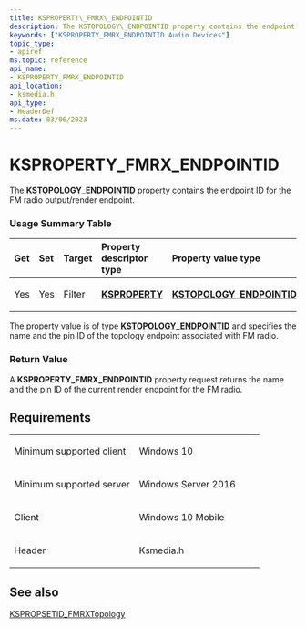 ```yaml
---
title: KSPROPERTY\_FMRX\_ENDPOINTID
description: The KSTOPOLOGY\_ENDPOINTID property contains the endpoint ID for the FM radio output/render endpoint.
keywords: ["KSPROPERTY_FMRX_ENDPOINTID Audio Devices"]
topic_type:
- apiref
ms.topic: reference
api_name:
- KSPROPERTY_FMRX_ENDPOINTID
api_location:
- ksmedia.h
api_type:
- HeaderDef
ms.date: 03/06/2023
---
```



# KSPROPERTY\_FMRX\_ENDPOINTID


The [**KSTOPOLOGY\_ENDPOINTID**](/windows-hardware/drivers/ddi/ksmedia/ns-ksmedia-_tagkstopology_endpointid) property contains the endpoint ID for the FM radio output/render endpoint.

### <span id="Usage_Summary_Table"></span><span id="usage_summary_table"></span><span id="USAGE_SUMMARY_TABLE"></span>Usage Summary Table

<table>
<colgroup>
<col width="20%" />
<col width="20%" />
<col width="20%" />
<col width="20%" />
<col width="20%" />
</colgroup>
<thead>
<tr class="header">
<th align="left">Get</th>
<th align="left">Set</th>
<th align="left">Target</th>
<th align="left">Property descriptor type</th>
<th align="left">Property value type</th>
</tr>
</thead>
<tbody>
<tr class="odd">
<td align="left"><p>Yes</p></td>
<td align="left"><p>Yes</p></td>
<td align="left"><p>Filter</p></td>
<td align="left"><p><a href="/windows-hardware/drivers/stream/ksproperty-structure" data-raw-source="[&lt;strong&gt;KSPROPERTY&lt;/strong&gt;](../stream/ksproperty-structure.md)"><strong>KSPROPERTY</strong></a></p></td>
<td align="left"><p><a href="/windows-hardware/drivers/ddi/ksmedia/ns-ksmedia-_tagkstopology_endpointid" data-raw-source="[&lt;strong&gt;KSTOPOLOGY_ENDPOINTID&lt;/strong&gt;](/windows-hardware/drivers/ddi/ksmedia/ns-ksmedia-_tagkstopology_endpointid)"><strong>KSTOPOLOGY_ENDPOINTID</strong></a></p></td>
</tr>
</tbody>
</table>

 

The property value is of type [**KSTOPOLOGY\_ENDPOINTID**](/windows-hardware/drivers/ddi/ksmedia/ns-ksmedia-_tagkstopology_endpointid) and specifies the name and the pin ID of the topology endpoint associated with FM radio.

### <span id="Return_Value"></span><span id="return_value"></span><span id="RETURN_VALUE"></span>Return Value

A **KSPROPERTY\_FMRX\_ENDPOINTID** property request returns the name and the pin ID of the current render endpoint for the FM radio.

## Requirements

<table>
<colgroup>
<col width="50%" />
<col width="50%" />
</colgroup>
<tbody>
<tr class="odd">
<td align="left"><p>Minimum supported client</p></td>
<td align="left"><p>Windows 10</p></td>
</tr>
<tr class="even">
<td align="left"><p>Minimum supported server</p></td>
<td align="left"><p>Windows Server 2016</p></td>
</tr>
<tr class="odd">
<td align="left"><p>Client</p></td>
<td align="left"><p>Windows 10 Mobile</p></td>
</tr>
<tr class="even">
<td align="left"><p>Header</p></td>
<td align="left">Ksmedia.h</td>
</tr>
</tbody>
</table>

## <span id="see_also"></span>See also


[KSPROPSETID\_FMRXTopology](kspropsetid-fmrxtopology.md)
